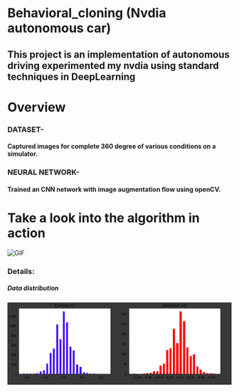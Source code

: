# Behavioral_cloning (Nvdia autonomous car)
## This project is an implementation of autonomous driving experimented my nvdia using standard techniques in DeepLearning
# Overview
### DATASET- 
#### Captured images for complete 360 degree of various conditions on a simulator.
### NEURAL NETWORK-
#### Trained an CNN network with image augmentation flow using openCV.
# Take a look into the algorithm in action
![GIF](images/ezgif-6-863a04ded33a.gif)
### Details:
##### Data distribution
![distribution](images/diatribution.png)



